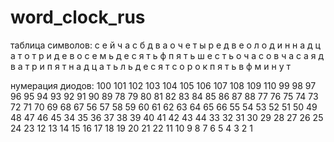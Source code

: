 # word_clock_rus
таблица символов:
с	е	й	ч	а	с	б	д	в	а	о 
ч	е	т	ы	р	е	д	в	е	о	л
о	д	и	н	н	а	д	ц	а	т	о
т	р	и	д	е	в	о	с	е	м	ь
д	е	с	я	т	ь	ф	п	я	т	ь
ш	е	с	т	ь	о	ч	а	с	о	в
ч	а	с	а	я	д	в	а	т	р	и
п	я	т	н	а	д	ц	а	т	ь	л
ь	д	е	с	я	т	с	о	р	о	к
п	я	т	ь	в	ф	м	и	н	у	т

нумерация диодов:
100	101	102	103	104	105	106	107	108	109	110
99	98	97	96	95	94	93	92	91	90	89
78	79	80	81	82	83	84	85	86	87	88
77	76	75	74	73	72	71	70	69	68	67
56	57	58	59	60	61	62	63	64	65	66
55	54	53	52	51	50	49	48	47	46	45
34	35	36	37	38	39	40	41	42	43	44
33	32	31	30	29	28	27	26	25	24	23
12	13	14	15	16	17	18	19	20	21	22
11	10	9	  8	  7	  6	  5	  4	  3	  2	  1









